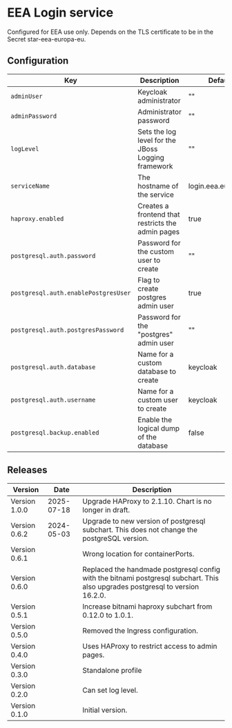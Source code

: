 # EEA Login service

Configured for EEA use only. Depends on the TLS certificate to be in the Secret star-eea-europa-eu.

## Configuration

| Key | Description | Default |
| --- | ----------- | ------- |
| `adminUser` | Keycloak administrator |"" |
| `adminPassword` | Administrator password |"" |
| `logLevel` | Sets the log level for the JBoss Logging framework |"" |
| `serviceName` | The hostname of the service | login.eea.europa.eu |
| `haproxy.enabled` | Creates a frontend that restricts the admin pages | true |
| `postgresql.auth.password` | Password for the custom user to create |"" |
| `postgresql.auth.enablePostgresUser` | Flag to create postgres admin user |true |
| `postgresql.auth.postgresPassword` | Password for the "postgres" admin user |"" |
| `postgresql.auth.database` | Name for a custom database to create |keycloak |
| `postgresql.auth.username` | Name for a custom user to create |keycloak |
| `postgresql.backup.enabled` | Enable the logical dump of the database | false |

## Releases

| Version | Date | Description |
| ------- | ---- | ----------- |
| Version 1.0.0 | 2025-07-18 | Upgrade HAProxy to 2.1.10. Chart is no longer in draft. |
| Version 0.6.2 | 2024-05-03 | Upgrade to new version of postgresql subchart. This does not change the postgreSQL version. |
| Version 0.6.1 | | Wrong location for containerPorts. |
| Version 0.6.0 | | Replaced the handmade postgresql config with the bitnami postgresql subchart.  This also upgrades postgresql to version 16.2.0. |
| Version 0.5.1 | | Increase bitnami haproxy subchart from 0.12.0 to 1.0.1. |
| Version 0.5.0 | | Removed the Ingress configuration. |
| Version 0.4.0 | | Uses HAProxy to restrict access to admin pages. |
| Version 0.3.0 | | Standalone profile |
| Version 0.2.0 | | Can set log level. |
| Version 0.1.0 | | Initial version. |


